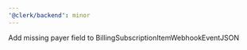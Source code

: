 ```yaml
---
'@clerk/backend': minor
---
```


Add missing payer field to BillingSubscriptionItemWebhookEventJSON
